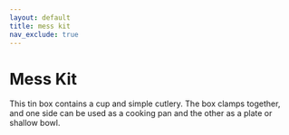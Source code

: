 ```yaml
---
layout: default
title: mess kit
nav_exclude: true
---
```


# Mess Kit

This tin box contains a cup and simple cutlery. The box clamps together, and one side can be used as a cooking pan and the other as a plate or shallow bowl.

